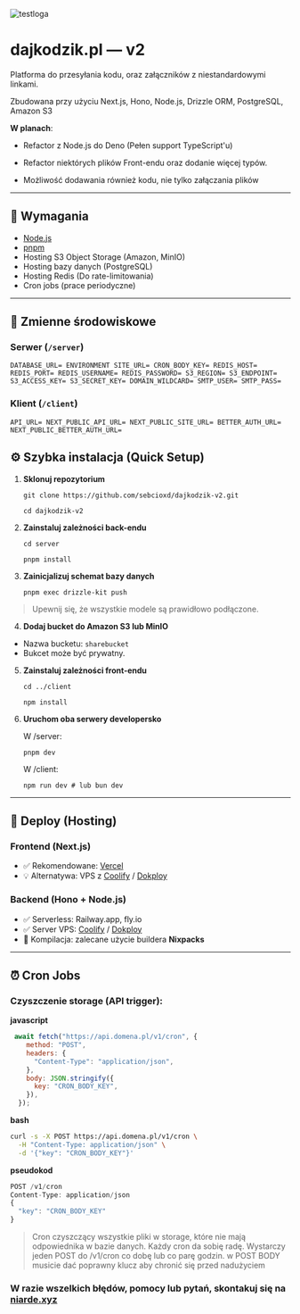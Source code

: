 ![testloga](https://github.com/user-attachments/assets/722b7478-66d8-4988-a7c6-c9e917da11b6)

# dajkodzik.pl — v2

 Platforma do przesyłania kodu, oraz załączników z niestandardowymi linkami. 

Zbudowana przy użyciu Next.js, Hono, Node.js, Drizzle ORM, PostgreSQL, Amazon S3

**W planach**: 

- Refactor z Node.js do Deno (Pełen support TypeScript'u)

- Refactor niektórych plików Front-endu oraz dodanie więcej typów.

- Możliwość dodawania również kodu, nie tylko załączania plików

---

## 🔧 Wymagania

- [Node.js](https://nodejs.org)  
- [pnpm](https://pnpm.io/)  
- Hosting S3 Object Storage (Amazon, MinIO)
- Hosting bazy danych (PostgreSQL)
- Hosting Redis (Do rate-limitowania)
- Cron jobs (prace periodyczne)

---

## 📁 Zmienne środowiskowe

### Serwer (`/server`)
`DATABASE_URL=
ENVIRONMENT
SITE_URL=
CRON_BODY_KEY=
REDIS_HOST=
REDIS_PORT=
REDIS_USERNAME=
REDIS_PASSWORD=
S3_REGION=
S3_ENDPOINT=
S3_ACCESS_KEY=
S3_SECRET_KEY=
DOMAIN_WILDCARD=
SMTP_USER=
SMTP_PASS=
`
### Klient (`/client`)
`API_URL=
NEXT_PUBLIC_API_URL=
NEXT_PUBLIC_SITE_URL=
BETTER_AUTH_URL=
NEXT_PUBLIC_BETTER_AUTH_URL=`

## ⚙️ Szybka instalacja (Quick Setup)

1. **Sklonuj repozytorium**

    `git clone https://github.com/sebcioxd/dajkodzik-v2.git`

    `cd dajkodzik-v2`

2. **Zainstaluj zależności back-endu**

    `cd server`

    `pnpm install`

3. **Zainicjalizuj schemat bazy danych**

    `pnpm exec drizzle-kit push`

> Upewnij się, że wszystkie modele są prawidłowo podłączone.

4. **Dodaj bucket do Amazon S3 lub MinIO**

- Nazwa bucketu: `sharebucket`
- Bukcet może być prywatny.

5. **Zainstaluj zależności front-endu**

    `cd ../client`

    `npm install`

6. **Uruchom oba serwery developersko**

    W /server:

    `pnpm dev`

    W /client:

    `npm run dev # lub bun dev`

---

## 🚀 Deploy (Hosting)

### Frontend (Next.js)

- ✅ Rekomendowane: [Vercel](https://vercel.com/)
- 💡 Alternatywa: VPS z [Coolify](https://coolify.io/) / [Dokploy](https://dokploy.com/)

### Backend (Hono + Node.js)

- ✅ Serverless: Railway.app, fly.io
- ✅ Server VPS: [Coolify](https://coolify.io/) / [Dokploy](https://dokploy.com/)
- 🧰 Kompilacja: zalecane użycie buildera **Nixpacks**

---

## ⏰ Cron Jobs

### Czyszczenie storage (API trigger):

**javascript**
```js 
 await fetch("https://api.domena.pl/v1/cron", {
    method: "POST",
    headers: {
      "Content-Type": "application/json",
    },
    body: JSON.stringify({
      key: "CRON_BODY_KEY",
    }),
  });
```
**bash**
```bash
curl -s -X POST https://api.domena.pl/v1/cron \
  -H "Content-Type: application/json" \
  -d '{"key": "CRON_BODY_KEY"}'
```

**pseudokod**
```js
POST /v1/cron
Content-Type: application/json
{
  "key": "CRON_BODY_KEY"
}
```
> Cron czyszczący wszystkie pliki w storage, które nie mają odpowiednika w bazie danych. 
> Każdy cron da sobię radę. Wystarczy jeden POST do /v1/cron co dobę lub co parę godzin. w POST BODY musicie dać poprawny klucz aby chronić się przed nadużyciem

### W razie wszelkich błędów, pomocy lub pytań, skontakuj się na [niarde.xyz](https://www.niarde.xyz/)
